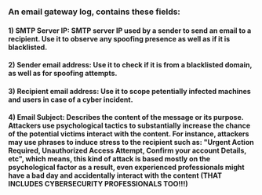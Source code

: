 ### An email gateway log, contains these fields:

#### 1) SMTP Server IP: SMTP server IP used by a sender to send an email to a recipient. Use it to observe any spoofing presence as well as if it is blacklisted.

#### 2) Sender email address: Use it to check if it is from a blacklisted domain, as well as for spoofing attempts.

#### 3) Recipient email address: Use it to scope petentially infected machines and users in case of a cyber incident.

#### 4) Email Subject: Describes the content of the message or its purpose. Attackers use psychological tactics to substantially increase the chance of the potential victims interact with the content. For instance, attackers may use phrases to induce stress to the recipient such as: "Urgent Action Required, Unauthorized Access Attempt, Confirm your account Details, etc", which means, this kind of attack is based mostly on the psychological factor as a result, even experienced professionals might have a bad day and accidentally interact with the content (THAT INCLUDES CYBERSECURITY PROFESSIONALS TOO!!!) 


